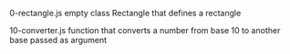 0-rectangle.js empty class Rectangle that defines a rectangle


10-converter.js function that converts a number from base 10 to another base passed as argument
